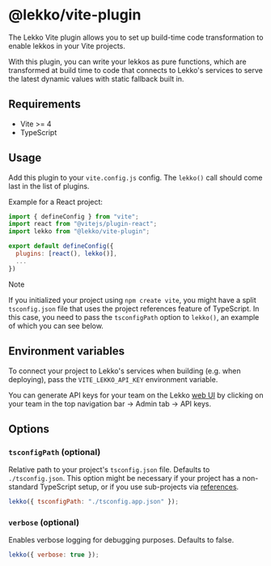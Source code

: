 # @lekko/vite-plugin

The Lekko Vite plugin allows you to set up build-time code transformation to enable lekkos in your Vite projects.

With this plugin, you can write your lekkos as pure functions, which are transformed at build time to code that connects to Lekko's services to serve the latest dynamic values with static fallback built in.

## Requirements

- Vite >= 4
- TypeScript

## Usage

Add this plugin to your `vite.config.js` config. The `lekko()` call should come last in the list of plugins.

Example for a React project:

```js showLineNumbers
import { defineConfig } from "vite";
import react from "@vitejs/plugin-react";
import lekko from "@lekko/vite-plugin";

export default defineConfig({
  plugins: [react(), lekko()],
  ...
})
```

> [!NOTE]
> If you initialized your project using `npm create vite`, you might have a split `tsconfig.json` file that uses the project references feature of TypeScript.
> In this case, you need to pass the `tsconfigPath` option to `lekko()`, an example of which you can see below.

## Environment variables

To connect your project to Lekko's services when building (e.g. when deploying), pass the `VITE_LEKKO_API_KEY` environment variable.

You can generate API keys for your team on the Lekko [web UI](https://app.lekko.com) by clicking on your team in the top navigation bar -> Admin tab -> API keys.

## Options

### `tsconfigPath` (optional)

Relative path to your project's `tsconfig.json` file. Defaults to `./tsconfig.json`. This option might be necessary if your project has a non-standard TypeScript setup, or if you use sub-projects via [references](https://www.typescriptlang.org/docs/handbook/project-references.html).

```js showLineNumbers
lekko({ tsconfigPath: "./tsconfig.app.json" });
```

### `verbose` (optional)

Enables verbose logging for debugging purposes.
Defaults to false.

```js showLineNumbers
lekko({ verbose: true });
```
